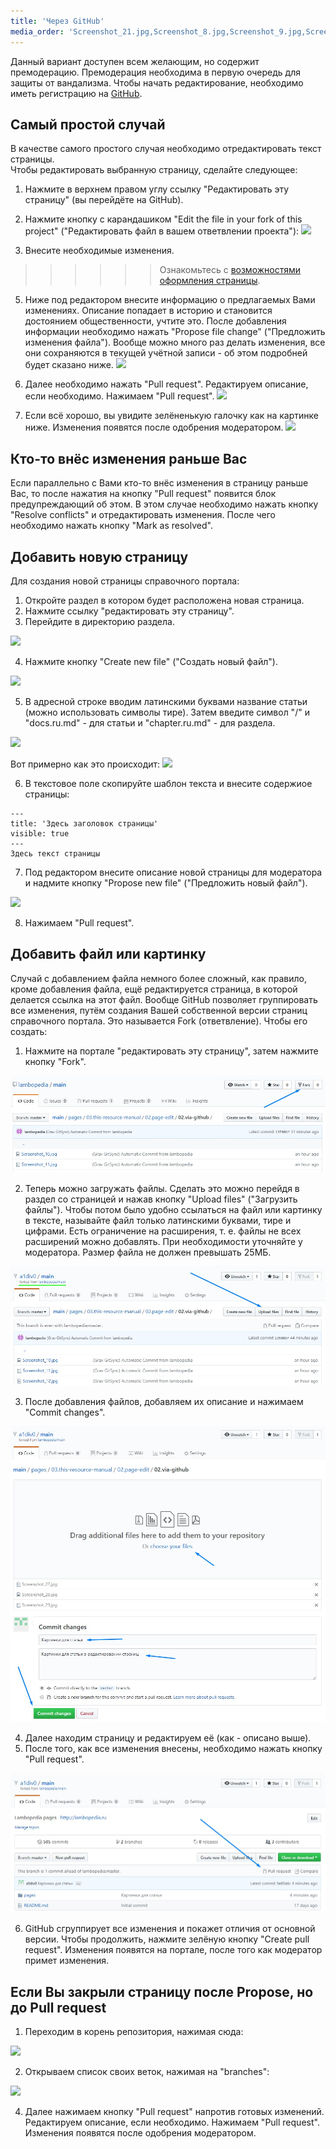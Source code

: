 ```yaml
---
title: 'Через GitHub'
media_order: 'Screenshot_21.jpg,Screenshot_8.jpg,Screenshot_9.jpg,Screenshot_22.jpg,Screenshot_10.jpg,Screenshot_11.jpg,create_dir.gif,Screenshot_12.jpg,Screenshot_13.jpg,Screenshot_24.jpg,Screenshot_25.jpg'
---
```


Данный вариант доступен всем желающим, но содержит премодерацию. Премодерация необходима в первую очередь для защиты от вандализма. Чтобы начать редактирование, необходимо иметь регистрацию на [GitHub](https://github.com/).

## Самый простой случай
В качестве самого простого случая необходимо отредактировать текст страницы.  
Чтобы редактировать выбранную страницу, сделайте следующее:
1. Нажмите в верхнем правом углу ссылку "Редактировать эту страницу" (вы перейдёте на GitHub).
2. Нажмите кнопку с карандашиком "Edit the file in your fork of this project" ("Редактировать файл в вашем ответвлении проекта"):
![](Screenshot_8.jpg)

3. Внесите необходимые изменения. 
>>>>>> Ознакомьтесь с [возможностями оформления страницы](../markdown).

5. Ниже под редактором внесите информацию о предлагаемых Вами изменениях. Описание попадает в историю и становится достоянием общественности, учтите это. После добавления информации необходимо нажать "Propose file change" ("Предложить изменения файла"). Вообще можно много раз делать изменения, все они сохраняются в текущей учётной записи - об этом подробней будет сказано ниже.
![](Screenshot_9.jpg)

5. Далее необходимо нажать "Pull request". Редактируем описание, если необходимо. Нажимаем "Pull request". 
![](Screenshot_21.jpg)

6. Если всё хорошо, вы увидите зелёненькую галочку как на картинке ниже. Изменения появятся после одобрения модератором.
![](Screenshot_22.jpg)

## Кто-то внёс изменения раньше Вас
Если параллельно с Вами кто-то внёс изменения в страницу раньше Вас, то после нажатия на кнопку "Pull request" появится блок предупреждающий об этом. В этом случае необходимо нажать кнопку "Resolve conflicts" и отредактировать изменения. После чего необходимо нажать кнопку "Mark as resolved".

## Добавить новую страницу
Для создания новой страницы справочного портала:
1. Откройте раздел в котором будет расположена новая страница.
2. Нажмите ссылку "редактировать эту страницу".
3. Перейдите в директорию раздела.  

![](Screenshot_10.jpg)

4. Нажмите кнопку "Create new file" ("Создать новый файл").

![](Screenshot_11.jpg)

5. В адресной строке вводим латинскими буквами название статьи (можно использовать символы тире). Затем введите символ "/" и "docs.ru.md" - для статьи и "chapter.ru.md" - для раздела. 

![](Screenshot_12.jpg)

Вот примерно как это происходит:
![](create_dir.gif)

6. В текстовое поле скопируйте шаблон текста и внесите содержиое страницы:
``` markup
---
title: 'Здесь заголовок страницы'
visible: true
---
Здесь текст страницы
```  

7. Под редактором внесите описание новой страницы для модератора и надмите кнопку "Propose new file" ("Предложить новый файл").

![](Screenshot_13.jpg)

8. Нажимаем "Pull request".

## Добавить файл или картинку
Случай с добавлением файла немного более сложный, как правило, кроме добавления файла, ещё редактируется страница, в которой делается ссылка на этот файл. Вообще GitHub позволяет группировать все изменения, путём создания Вашей собственной версии страниц справочного портала. Это называется Fork (ответвление). Чтобы его создать:
1. Нажмите на портале "редактировать эту страницу", затем нажмите кнопку "Fork".

![](Screenshot_27.jpg)

2. Теперь можно загружать файлы. Сделать это можно перейдя в раздел со страницей и нажав кнопку "Upload files" ("Загрузить файлы"). Чтобы потом было удобно ссылаться на файл или картинку в тексте, называйте файл только латинскими буквами, тире и цифрами. Есть ограничение на расширения, т. е. файлы не всех расширений можно добавлять. При необходимости уточняйте у модератора. Размер файла не должен превышать 25МБ.

![](Screenshot_28.jpg)

3. После добавления файлов, добавляем их описание и нажимаем "Commit changes".

![](Screenshot_29.jpg)

4. Далее находим страницу и редактируем её (как - описано выше).
5. После того, как все изменения внесены, необходимо нажать кнопку "Pull request".

![](Screenshot_30.jpg)

6. GitHub сгруппирует все изменения и покажет отличия от основной версии. Чтобы продолжить, нажмите зелёную кнопку "Create pull request". Изменения появятся на портале, после того как модератор примет изменения.

## Если Вы закрыли страницу после Propose, но до Pull request
1. Переходим в корень репозитория, нажимая сюда:

![](Screenshot_24.jpg)

2. Открываем список своих веток, нажимая на "branches":

![](Screenshot_25.jpg)

4. Далее нажимаем кнопку "Pull request" напротив готовых изменений. Редактируем описание, если необходимо. Нажимаем "Pull request". Изменения появятся после одобрения модератором.

